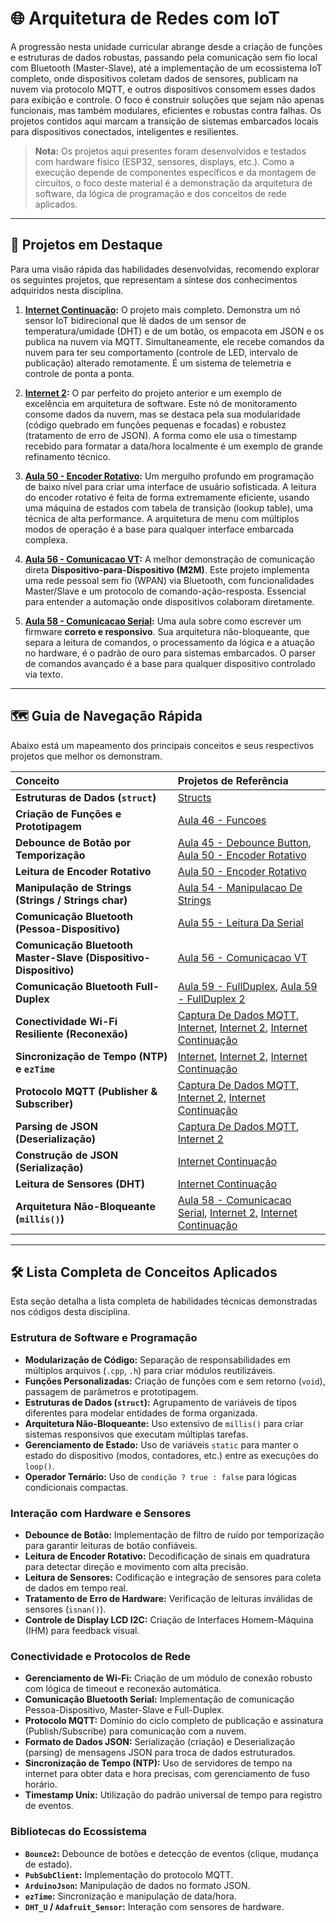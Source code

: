 # 🌐 Arquitetura de Redes com IoT

A progressão nesta unidade curricular abrange desde a criação de funções e estruturas de dados robustas, passando pela comunicação sem fio local com Bluetooth (Master-Slave), até a implementação de um ecossistema IoT completo, onde dispositivos coletam dados de sensores, publicam na nuvem via protocolo MQTT, e outros dispositivos consomem esses dados para exibição e controle. O foco é construir soluções que sejam não apenas funcionais, mas também modulares, eficientes e robustas contra falhas. Os projetos contidos aqui marcam a transição de sistemas embarcados locais para dispositivos conectados, inteligentes e resilientes.

> **Nota:** Os projetos aqui presentes foram desenvolvidos e testados com hardware físico (ESP32, sensores, displays, etc.). Como a execução depende de componentes específicos e da montagem de circuitos, o foco deste material é a demonstração da arquitetura de software, da lógica de programação e dos conceitos de rede aplicados.

---

## 🚀 Projetos em Destaque

Para uma visão rápida das habilidades desenvolvidas, recomendo explorar os seguintes projetos, que representam a síntese dos conhecimentos adquiridos nesta disciplina.

1.  **[Internet Continuação](./Internet%20Continua%C3%A7%C3%A3o):** O projeto mais completo. Demonstra um nó sensor IoT bidirecional que lê dados de um sensor de temperatura/umidade (DHT) e de um botão, os empacota em JSON e os publica na nuvem via MQTT. Simultaneamente, ele recebe comandos da nuvem para ter seu comportamento (controle de LED, intervalo de publicação) alterado remotamente. É um sistema de telemetria e controle de ponta a ponta.

2.  **[Internet 2](./Internet%202):** O par perfeito do projeto anterior e um exemplo de excelência em arquitetura de software. Este nó de monitoramento consome dados da nuvem, mas se destaca pela sua modularidade (código quebrado em funções pequenas e focadas) e robustez (tratamento de erro de JSON). A forma como ele usa o timestamp recebido para formatar a data/hora localmente é um exemplo de grande refinamento técnico.

3.  **[Aula 50 - Encoder Rotativo](./Aula%2050%20-%20Encoder%20Rotativo):** Um mergulho profundo em programação de baixo nível para criar uma interface de usuário sofisticada. A leitura do encoder rotativo é feita de forma extremamente eficiente, usando uma máquina de estados com tabela de transição (lookup table), uma técnica de alta performance. A arquitetura de menu com múltiplos modos de operação é a base para qualquer interface embarcada complexa.

4.  **[Aula 56 - Comunicacao VT](./Aula%2056%20-%20Comunica%C3%A7%C3%A3o%20VT):** A melhor demonstração de comunicação direta **Dispositivo-para-Dispositivo (M2M)**. Este projeto implementa uma rede pessoal sem fio (WPAN) via Bluetooth, com funcionalidades Master/Slave e um protocolo de comando-ação-resposta. Essencial para entender a automação onde dispositivos colaboram diretamente.

5.  **[Aula 58 - Comunicacao Serial](./Aula%2058%20-%20Comunica%C3%A7%C3%A3o%20Serial):** Uma aula sobre como escrever um firmware **correto e responsivo**. Sua arquitetura não-bloqueante, que separa a leitura de comandos, o processamento da lógica e a atuação no hardware, é o padrão de ouro para sistemas embarcados. O parser de comandos avançado é a base para qualquer dispositivo controlado via texto.

---

## 🗺️ Guia de Navegação Rápida

Abaixo está um mapeamento dos principais conceitos e seus respectivos projetos que melhor os demonstram.

| Conceito | Projetos de Referência |
| :--- | :--- |
| **Estruturas de Dados (`struct`)** | [Structs](./Structs) |
| **Criação de Funções e Prototipagem** | [Aula 46 - Funcoes](./Aula%2046%20-%20Funcoes) |
| **Debounce de Botão por Temporização** | [Aula 45 - Debounce Button](./Aula%2045%20-%20Debounce%20Button), [Aula 50 - Encoder Rotativo](./Aula%2050%20-%20Encoder%20Rotativo) |
| **Leitura de Encoder Rotativo** | [Aula 50 - Encoder Rotativo](./Aula%2050%20-%20Encoder%20Rotativo) |
| **Manipulação de Strings (Strings / Strings char)** | [Aula 54 - Manipulacao De Strings](./Aula%2054%20-%20Manipula%C3%A7%C3%A3o%20De%20Strings) |
| **Comunicação Bluetooth (Pessoa-Dispositivo)** | [Aula 55 - Leitura Da Serial](./Aula%2055%20-%20Leitura%20Da%20Serial) |
| **Comunicação Bluetooth Master-Slave (Dispositivo-Dispositivo)** | [Aula 56 - Comunicacao VT](./Aula%2056%20-%20Comunica%C3%A7%C3%A3o%20VT) |
| **Comunicação Bluetooth Full-Duplex** | [Aula 59 - FullDuplex](./Aula%2059%20-%20FullDuplex), [Aula 59 - FullDuplex 2](./Aula%2059%20-%20FullDuplex%202) |
| **Conectividade Wi-Fi Resiliente (Reconexão)** | [Captura De Dados MQTT](./Captura%20De%20Dados%20MQTT), [Internet](./Internet), [Internet 2](./Internet%202), [Internet Continuação](./Internet%20Continua%C3%A7%C3%A3o) |
| **Sincronização de Tempo (NTP) e `ezTime`** | [Internet](./Internet), [Internet 2](./Internet%202), [Internet Continuação](./Internet%20Continua%C3%A7%C3%A3o) |
| **Protocolo MQTT (Publisher & Subscriber)** | [Captura De Dados MQTT](./Captura%20De%20Dados%20MQTT), [Internet 2](./Internet%202), [Internet Continuação](./Internet%20Continua%C3%A7%C3%A3o) |
| **Parsing de JSON (Deserialização)** | [Captura De Dados MQTT](./Captura%20De%20Dados%20MQTT), [Internet 2](./Internet%202) |
| **Construção de JSON (Serialização)** | [Internet Continuação](./Internet%20Continua%C3%A7%C3%A3o) |
| **Leitura de Sensores (DHT)** | [Internet Continuação](./Internet%20Continua%C3%A7%C3%A3o) |
| **Arquitetura Não-Bloqueante (`millis()`)** | [Aula 58 - Comunicacao Serial](./Aula%2058%20-%20Comunica%C3%A7%C3%A3o%20Serial), [Internet 2](./Internet%202), [Internet Continuação](./Internet%20Continua%C3%A7%C3%A3o) |

---

## 🛠️ Lista Completa de Conceitos Aplicados

Esta seção detalha a lista completa de habilidades técnicas demonstradas nos códigos desta disciplina.

### Estrutura de Software e Programação
- **Modularização de Código:** Separação de responsabilidades em múltiplos arquivos (`.cpp`, `.h`) para criar módulos reutilizáveis.
- **Funções Personalizadas:** Criação de funções com e sem retorno (`void`), passagem de parâmetros e prototipagem.
- **Estruturas de Dados (`struct`):** Agrupamento de variáveis de tipos diferentes para modelar entidades de forma organizada.
- **Arquitetura Não-Bloqueante:** Uso extensivo de `millis()` para criar sistemas responsivos que executam múltiplas tarefas.
- **Gerenciamento de Estado:** Uso de variáveis `static` para manter o estado do dispositivo (modos, contadores, etc.) entre as execuções do `loop()`.
- **Operador Ternário:** Uso de `condição ? true : false` para lógicas condicionais compactas.

### Interação com Hardware e Sensores
- **Debounce de Botão:** Implementação de filtro de ruído por temporização para garantir leituras de botão confiáveis.
- **Leitura de Encoder Rotativo:** Decodificação de sinais em quadratura para detectar direção e movimento com alta precisão.
- **Leitura de Sensores:** Codificação e integração de sensores para coleta de dados em tempo real.
- **Tratamento de Erro de Hardware:** Verificação de leituras inválidas de sensores (`isnan()`).
- **Controle de Display LCD I2C:** Criação de Interfaces Homem-Máquina (IHM) para feedback visual.

### Conectividade e Protocolos de Rede
- **Gerenciamento de Wi-Fi:** Criação de um módulo de conexão robusto com lógica de timeout e reconexão automática.
- **Comunicação Bluetooth Serial:** Implementação de comunicação Pessoa-Dispositivo, Master-Slave e Full-Duplex.
- **Protocolo MQTT:** Domínio do ciclo completo de publicação e assinatura (Publish/Subscribe) para comunicação com a nuvem.
- **Formato de Dados JSON:** Serialização (criação) e Deserialização (parsing) de mensagens JSON para troca de dados estruturados.
- **Sincronização de Tempo (NTP):** Uso de servidores de tempo na internet para obter data e hora precisas, com gerenciamento de fuso horário.
- **Timestamp Unix:** Utilização do padrão universal de tempo para registro de eventos.

### Bibliotecas do Ecossistema
- **`Bounce2`:** Debounce de botões e detecção de eventos (clique, mudança de estado).
- **`PubSubClient`:** Implementação do protocolo MQTT.
- **`ArduinoJson`:** Manipulação de dados no formato JSON.
- **`ezTime`:** Sincronização e manipulação de data/hora.
- **`DHT_U` / `Adafruit_Sensor`:** Interação com sensores de hardware.
